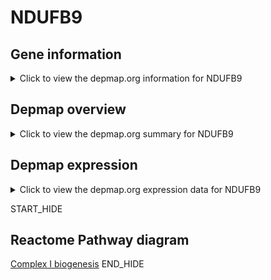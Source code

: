 <h1>NDUFB9</h1>

<h2>Gene information</h2>
<details>
  <summary>Click to view the depmap.org information for NDUFB9</summary>
  <iframe src="https://depmap.org/portal/gene/NDUFB9?tab=about" style="border:none;width:100%;height:800px"></iframe>
</details>

<h2>Depmap overview</h2>
<details>
  <summary>Click to view the depmap.org summary for NDUFB9</summary>
  <iframe src="https://depmap.org/portal/gene/NDUFB9?tab=overview" style="border:none;width:100%;height:800px"></iframe>
</details>

<h2>Depmap expression</h2>
<details>
  <summary>Click to view the depmap.org expression data for NDUFB9</summary>
  <iframe src="https://depmap.org/portal/gene/NDUFB9?tab=characterization" style="border:none;width:100%;height:800px"></iframe>
</details>


START_HIDE
<h2>Reactome Pathway diagram</h2>
<a href="https://reactome.org/PathwayBrowser/#/R-HSA-6799198">Complex I biogenesis</a>
END_HIDE


